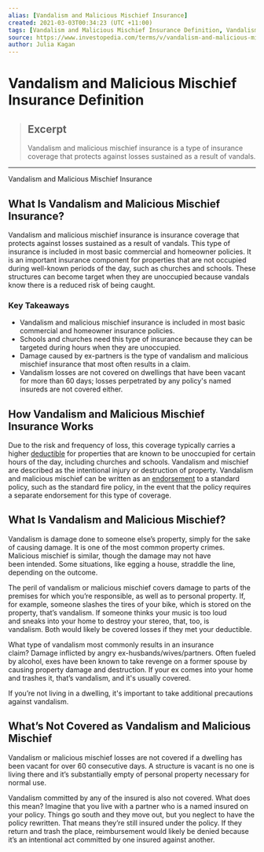 ```yaml
---
alias: [Vandalism and Malicious Mischief Insurance]
created: 2021-03-03T00:34:23 (UTC +11:00)
tags: [Vandalism and Malicious Mischief Insurance Definition, Vandalism and Malicious Mischief Insurance]
source: https://www.investopedia.com/terms/v/vandalism-and-malicious-mischief-insurance.asp
author: Julia Kagan
---
```


# Vandalism and Malicious Mischief Insurance Definition

> ## Excerpt
> Vandalism and malicious mischief insurance is a type of insurance coverage that protects against losses sustained as a result of vandals.

---

Vandalism and Malicious Mischief Insurance
## What Is Vandalism and Malicious Mischief Insurance?

Vandalism and malicious mischief insurance is insurance coverage that protects against losses sustained as a result of vandals. This type of insurance is included in most basic commercial and homeowner policies. It is an important insurance component for properties that are not occupied during well-known periods of the day, such as churches and schools. These structures can become target when they are unoccupied because vandals know there is a reduced risk of being caught.

### Key Takeaways

-   Vandalism and malicious mischief insurance is included in most basic commercial and homeowner insurance policies.
-   Schools and churches need this type of insurance because they can be targeted during hours when they are unoccupied.
-   Damage caused by ex-partners is the type of vandalism and malicious mischief insurance that most often results in a claim.
-   Vandalism losses are not covered on dwellings that have been vacant for more than 60 days; losses perpetrated by any policy's named insureds are not covered either.

## How Vandalism and Malicious Mischief Insurance Works

Due to the risk and frequency of loss, this coverage typically carries a higher [deductible](https://www.investopedia.com/terms/d/deductible.asp) for properties that are known to be unoccupied for certain hours of the day, including churches and schools. Vandalism and mischief are described as the intentional injury or destruction of property. Vandalism and malicious mischief can be written as an [endorsement](https://www.investopedia.com/terms/e/endorsement.asp) to a standard policy, such as the standard fire policy, in the event that the policy requires a separate endorsement for this type of coverage.

## What Is Vandalism and Malicious Mischief?

Vandalism is damage done to someone else’s property, simply for the sake of causing damage. It is one of the most common property crimes. Malicious mischief is similar, though the damage may not have been intended. Some situations, like egging a house, straddle the line, depending on the outcome.

The peril of vandalism or malicious mischief covers damage to parts of the premises for which you’re responsible, as well as to personal property. If, for example, someone slashes the tires of your bike, which is stored on the property, that’s vandalism. If someone thinks your music is too loud and sneaks into your home to destroy your stereo, that, too, is vandalism. Both would likely be covered losses if they met your deductible.

What type of vandalism most commonly results in an insurance claim? Damage inflicted by angry ex-husbands/wives/partners. Often fueled by alcohol, exes have been known to take revenge on a former spouse by causing property damage and destruction. If your ex comes into your home and trashes it, that’s vandalism, and it's usually covered.

If you’re not living in a dwelling, it's important to take additional precautions against vandalism.

## What’s Not Covered as Vandalism and Malicious Mischief

Vandalism or malicious mischief losses are not covered if a dwelling has been vacant for over 60 consecutive days. A structure is vacant is no one is living there and it’s substantially empty of personal property necessary for normal use.

Vandalism committed by any of the insured is also not covered. What does this mean? Imagine that you live with a partner who is a named insured on your policy. Things go south and they move out, but you neglect to have the policy rewritten. That means they’re still insured under the policy. If they return and trash the place, reimbursement would likely be denied because it’s an intentional act committed by one insured against another.
